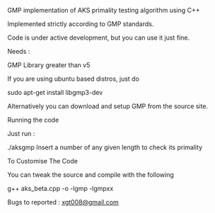 GMP implementation of AKS primality testing algorithm using C++

Implemented strictly according to GMP standards. 

Code is under active development, but you can use it just fine.

Needs :

GMP Library greater than v5

If you are using ubuntu based distros, just do

sudo apt-get install libgmp3-dev

Alternatively you can download and setup GMP from the source site.


Running the code

Just run :

./aksgmp
Insert a number of any given length to check its primality

To Customise The Code

You can tweak the source and compile with the following

g++ aks_beta.cpp -o <youroutput> -lgmp -lgmpxx

Bugs to reported : xgt008@gmail.com
